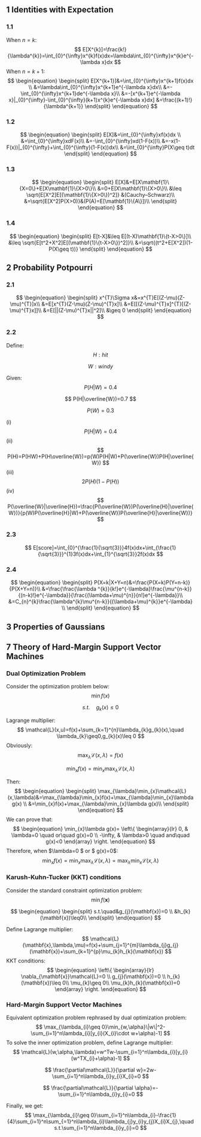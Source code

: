 ## 1 Identities with Expectation

### 1.1

When $n=k$:
$$
E[X^{k}]=\frac{k!}{\lambda^{k}}=\int_{0}^{\infty}x^{k}f(x)dx=\lambda\int_{0}^{\infty}x^{k}e^{-\lambda x}dx
$$
When $n=k+1$:
$$
\begin{equation}
\begin{split}
E[X^{k+1}]&=\int_{0}^{\infty}x^{k+1}f(x)dx \\
&=\lambda\int_{0}^{\infty}x^{k+1}e^{-\lambda x}dx\\
&=-\int_{0}^{\infty}x^{k+1}de^{-\lambda x}\\
&=-[x^{k+1}e^{-\lambda x}|_{0}^{\infty}-\int_{0}^{\infty}(k+1)x^{k}e^{-\lambda x}dx]
&=\frac{(k+1)!}{\lambda^{k+1}}
\end{split}
\end{equation}
$$

### 1.2

$$
\begin{equation}
\begin{split}
E[X]&=\int_{0}^{\infty}xf(x)dx \\
&=\int_{0}^{\infty}xdF(x)\\
&=-\int_{0}^{\infty}xd(1-F(x))\\
&=-x(1-F(x))|_{0}^{\infty}+\int_{0}^{\infty}(1-F(x))dx\\
&=\int_{0}^{\infty}P(X\geq t)dt
\end{split}
\end{equation}
$$

### 1.3

$$
\begin{equation}
\begin{split}
E[X]&=E[X\mathbf{1}\{X=0\}+E[X\mathbf{1}\{X>0\}\\
&=0+E[X\mathbf{1}\{X>0\}\\
&\leq \sqrt{E[X^2]E[(\mathbf{1}\{X>0\})^2]} &(Cauchy–Schwarz)\\
&=\sqrt{E[X^2]P(X>0)}&(P(A)=E[\mathbf{1}\{A\}])\\
\end{split}
\end{equation}
$$

### 1.4

$$
\begin{equation}
\begin{split}
E[t-X]&\leq E[(t-X)\mathbf{1}\{t-X>0\}]\\
&\leq \sqrt{E[t^2+X^2]E[(\mathbf{1}\{t-X>0\})^2]}\\
&=\sqrt{(t^2+E[X^2])(1-P(X\geq t))}
\end{split}
\end{equation}
$$



## 2 Probability Potpourri

### 2.1

$$
\begin{equation}
\begin{split}
x^{T}\Sigma x&=x^{T}E[(Z-\mu)(Z-\mu)^{T}]x\\
&=E[x^{T}(Z-\mu)(Z-\mu)^{T}x]\\
&=E[[(Z-\mu)^{T}x]^{T}[(Z-\mu)^{T}x]]\\
&=E[||(Z-\mu)^{T}x||^2]\\
&\geq 0
\end{split}
\end{equation}
$$

### 2.2

Define:
$$
H:hit
$$

$$
W:windy
$$

Given:
$$
P(H|W)=0.4
$$

$$
P(H|\overline{W})=0.7
$$

$$
P(W)=0.3
$$

(i)
$$
P(H|W)=0.4
$$
(ii)
$$
P(H)=P(HW)+P(H\overline{W})=p(W)P(H|W)+P(\overline{W})P(H|\overline{W})
$$
(iii)
$$
2P(H)(1-P(H))
$$
(iv)
$$
P(\overline{W}|\overline{H})=\frac{P(\overline{W})P(\overline{H}|\overline{W})}{p(W)P(\overline{H}|W)+P(\overline{W})P(\overline{H}|\overline{W})}
$$

### 2.3

$$
E[score]=\int_{0}^{\frac{1}{\sqrt{3}}}4f(x)dx+\int_{\frac{1}{\sqrt{3}}}^{1}3f(x)dx+\int_{1}^{\sqrt{3}}2f(x)dx
$$

### 2.4

$$
\begin{equation}
\begin{split}
P(X=k|X+Y=n)&=\frac{P(X=k)P(Y=n-k)}{P(X+Y=n)}\\
&=\frac{\frac{\lambda ^{k}}{k!}e^{-\lambda}\frac{\mu^{n-k}}{(n-k)!}e^{-\lambda}}{\frac{(\lambda+\mu)^{n}}{n!}e^{-\lambda}}\\
&=C_{n}^{k}\frac{\lambda^{k}\mu^{n-k}}{(\lambda+\mu)^{k}}e^{-\lambda} \\
\end{split}
\end{equation}
$$

## 3 Properties of Gaussians









## 7 Theory of Hard-Margin Support Vector Machines

### Dual Optimization Problem

Consider the optimization problem below:
$$
\min f(x)
$$

$$
s.t.\quad g_{k}(x)\leq 0
$$

Lagrange multiplier:
$$
\mathcal{L}(x,u)=f(x)+\sum_{k=1}^{n}\lambda_{k}g_{k}(x),\quad \lambda_{k}\geq0,g_{k}(x)\leq 0
$$
Obviously:
$$
\max_{\lambda}\mathcal{L}(x,\lambda)=f(x)
$$

$$
\min_{x}f(x)=\min_{x}\max_{\lambda}\mathcal{L}(x,\lambda)
$$

Then:
$$
\begin{equation}
\begin{split}
\max_{\lambda}\min_{x}\mathcal{L}(x,\lambda)&=\max_{\lambda}\min_{x}f(x)+\max_{\lambda}\min_{x}\lambda g(x) \\
&=\min_{x}f(x)+\max_{\lambda}\min_{x}\lambda g(x)\\
\end{split}
\end{equation}
$$
We can prove that:
$$
\begin{equation}
\min_{x}\lambda g(x)=
\left\{
             \begin{array}{lr}
            0, & \lambda=0 \quad or\quad g(x)=0 \\
            -\infty, & \lambda>0 \quad and\quad g(x)<0
             \end{array}
\right.
\end{equation}
$$
Therefore, when $\lambda=0 $ or $ g(x)=0$:
$$
\min_{x}f(x)=\min_{x}\max_{\lambda}\mathcal{L}(x,\lambda)=\max_{\lambda}\min_{x}\mathcal{L}(x,\lambda)
$$

### Karush-Kuhn-Tucker (KKT) conditions

Consider the standard constraint optimization problem:
$$
\min f(\mathbf{x})
$$

$$
\begin{equation}
\begin{split}
s.t.\quad&g_{j}(\mathbf{x})=0 \\
&h_{k}(\mathbf{x})\leq0\\
\end{split}
\end{equation}
$$

Define Lagrange multiplier:
$$
\mathcal{L}(\mathbf{x},\lambda,\mu)=f(x)+\sum_{j=1}^{m}\lambda_{j}g_{j}(\mathbf{x})+\sum_{k=1}^{p}\mu_{k}h_{k}(\mathbf{x})
$$
KKT conditions:
$$
\begin{equation}
\left\{
             \begin{array}{lr}
            \nabla_{\mathbf{x}}\mathcal{L}=0 \\
            g_{j}(\mathbf{x})=0 \\
            h_{k}(\mathbf{x})\leq 0\\
            \mu_{k}\geq 0\\
            \mu_{k}h_{k}(\mathbf{x})=0
             \end{array}
\right.
\end{equation}
$$

### Hard-Margin Support Vector Machines

Equivalent optimization problem rephrased by dual optimization problem:
$$
\max_{\lambda_{i}\geq 0}\min_{w,\alpha}\|w\|^2-\sum_{i=1}^n\lambda_{i}[y_{i}(X_{i}\cdot w+\alpha)-1]
$$
To solve the inner optimization problem, define Lagrange multiplier:
$$
\mathcal{L}(w,\alpha,\lambda)=w^Tw-\sum_{i=1}^n\lambda_{i}[y_{i}(w^TX_{i}+\alpha)-1]
$$

$$
\frac{\partial\mathcal{L}}{\partial w}=2w-\sum_{i=1}^n\lambda_{i}y_{i}X_{i}=0
$$

$$
\frac{\partial\mathcal{L}}{\partial \alpha}=-\sum_{i=1}^n\lambda_{i}y_{i}=0
$$

Finally, we get:
$$
\max_{\lambda_{i}\geq 0}\sum_{i=1}^n\lambda_{i}-\frac{1}{4}\sum_{i=1}^n\sum_{=1}^n\lambda_{i}\lambda_{j}y_{i}y_{j}X_{i}X_{j},\quad s.t.\sum_{i=1}^n\lambda_{i}y_{i}=0
$$
